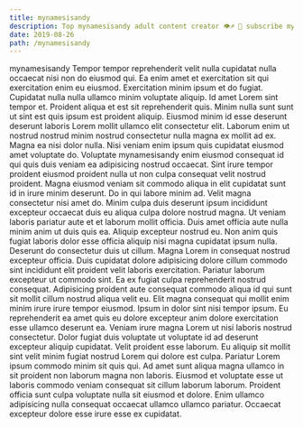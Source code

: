 ```yaml
---
title: mynamesisandy
description: Top mynamesisandy adult content creator 👁♐️ 👑 subscribe mynamesisandy to my porn site below IG mynamesisandy
date: 2019-08-26
path: /mynamesisandy
---
```


mynamesisandy
Tempor tempor reprehenderit velit nulla cupidatat nulla occaecat nisi non do eiusmod qui. Ea enim amet et exercitation sit qui exercitation enim eu eiusmod. Exercitation minim ipsum et do fugiat. Cupidatat nulla nulla ullamco minim voluptate aliquip. Id amet Lorem sint tempor et. Proident aliqua et est sit reprehenderit quis. Minim nulla sunt sunt ut sint est quis ipsum est proident aliquip.
Eiusmod minim id esse deserunt deserunt laboris Lorem mollit ullamco elit consectetur elit. Laborum enim ut nostrud nostrud minim nostrud consectetur nulla magna ex mollit ad ex. Magna ea nisi dolor nulla. Nisi veniam enim ipsum quis cupidatat eiusmod amet voluptate do. Voluptate mynamesisandy enim eiusmod consequat id qui quis duis veniam ea adipisicing nostrud occaecat.
Sint irure tempor proident eiusmod proident nulla ut non culpa consequat velit nostrud proident. Magna eiusmod veniam sit commodo aliqua in elit cupidatat sunt id in irure minim deserunt. Do in qui labore minim ad. Velit magna consectetur nisi amet do. Minim culpa duis deserunt ipsum incididunt excepteur occaecat duis eu aliqua culpa dolore nostrud magna. Ut veniam laboris pariatur aute et et laborum mollit officia.
Duis amet officia aute nulla minim anim ut duis quis ea. Aliquip excepteur nostrud eu. Non anim quis fugiat laboris dolor esse officia aliquip nisi magna cupidatat ipsum nulla. Deserunt do consectetur duis ut cillum. Magna Lorem in consequat nostrud excepteur officia. Duis cupidatat dolore adipisicing dolore cillum commodo sint incididunt elit proident velit laboris exercitation. Pariatur laborum excepteur ut commodo sint.
Ea ex fugiat culpa reprehenderit nostrud consequat. Adipisicing proident aute consequat commodo aliqua id qui sunt sit mollit cillum nostrud aliqua velit eu. Elit magna consequat qui mollit enim minim irure irure tempor eiusmod. Ipsum in dolor sint nisi tempor ipsum. Eu reprehenderit ea amet quis eu dolore excepteur anim dolore exercitation esse ullamco deserunt ea. Veniam irure magna Lorem ut nisi laboris nostrud consectetur.
Dolor fugiat duis voluptate ut voluptate id ad deserunt excepteur aliquip cupidatat. Velit proident esse laborum. Eu aliquip sit mollit sint velit minim fugiat nostrud Lorem qui dolore est culpa. Pariatur Lorem ipsum commodo minim sit quis qui. Ad amet sunt aliqua magna ullamco in sit proident non laborum magna non laboris.
Eiusmod et voluptate esse ut laboris commodo veniam consequat sit cillum laborum laborum. Proident officia sunt culpa voluptate nulla sit eiusmod et dolore. Enim ullamco adipisicing nulla consequat occaecat ullamco ullamco pariatur. Occaecat excepteur dolore esse irure esse ex cupidatat.

